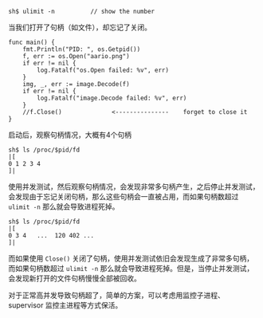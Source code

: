 ```shell
sh$ ulimit -n          // show the number
```

当我们打开了句柄（如文件），却忘记了关闭。
```
func main() {
    fmt.Println("PID: ", os.Getpid())
    f, err := os.Open("aario.png")
    if err != nil {
        log.Fatalf("os.Open failed: %v", err)
    }
    img, _, err := image.Decode(f)
    if err != nil {
        log.Fatalf("image.Decode failed: %v", err)
    }
    //f.Close()              <---------------    forget to close it
}
```

启动后，观察句柄情况，大概有4个句柄
```shell
sh$ ls /proc/$pid/fd
|[
0 1 2 3 4
]|
```

使用并发测试，然后观察句柄情况，会发现非常多句柄产生，之后停止并发测试，会发现由于忘记关闭句柄，那么这些句柄会一直被占用，而如果句柄数超过 `ulimit -n` 那么就会导致进程死掉。
```shell
sh$ ls /proc/$pid/fd
|[
0 3 4   ...  120 402 ...
]|
```

而如果使用 `Close()` 关闭了句柄，使用并发测试依旧会发现生成了非常多句柄，而如果句柄数超过 `ulimit -n` 那么就会导致进程死掉。但是，当停止并发测试，会发现新打开的文件句柄慢慢全部被回收。

对于正常高并发导致句柄超了，简单的方案，可以考虑用监控子进程、supervisor 监控主进程等方式保活。